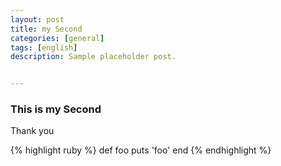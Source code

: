 ```yaml
---
layout: post
title: my Second
categories: [general]
tags: [english]
description: Sample placeholder post.


---
```


### This is my Second 

Thank you

{% highlight ruby %}
def foo
  puts 'foo'
end
{% endhighlight %}